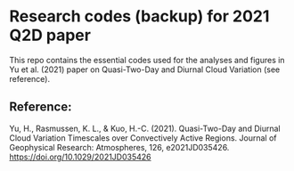 # Research codes (backup) for 2021 Q2D paper

This repo contains the essential codes used for the analyses and figures in Yu et al. (2021) paper on Quasi-Two-Day and Diurnal Cloud Variation (see reference).

## Reference:
Yu, H., Rasmussen, K. L., & Kuo, H.-C. (2021). Quasi-Two-Day and Diurnal Cloud Variation Timescales over Convectively Active Regions. Journal of Geophysical Research: Atmospheres, 126, e2021JD035426. https://doi.org/10.1029/2021JD035426
